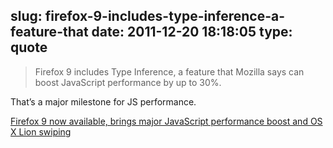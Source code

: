 slug: firefox-9-includes-type-inference-a-feature-that
date: 2011-12-20 18:18:05
type: quote
---

> Firefox 9 includes Type Inference, a feature that Mozilla says can boost JavaScript performance by up to 30%.

That’s a major milestone for JS performance.

 [Firefox 9 now available, brings major JavaScript performance boost and OS X Lion swiping](http://www.theverge.com/2011/12/19/2647177/firefox-9-available-download)
